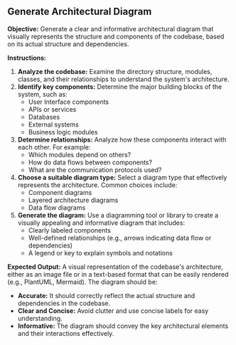 ## Generate Architectural Diagram

**Objective:** Generate a clear and informative architectural diagram that visually represents the structure and components of the codebase, based on its actual structure and dependencies.

**Instructions:**

1. **Analyze the codebase:**  Examine the directory structure, modules, classes, and their relationships to understand the system's architecture.
2. **Identify key components:** Determine the major building blocks of the system, such as:
    * User Interface components
    * APIs or services
    * Databases
    * External systems
    * Business logic modules
3. **Determine relationships:** Analyze how these components interact with each other. For example:
    * Which modules depend on others?
    * How do data flows between components?
    * What are the communication protocols used?
4. **Choose a suitable diagram type:** Select a diagram type that effectively represents the architecture. Common choices include:
    * Component diagrams
    * Layered architecture diagrams
    * Data flow diagrams
5. **Generate the diagram:** Use a diagramming tool or library to create a visually appealing and informative diagram that includes:
    * Clearly labeled components
    * Well-defined relationships (e.g., arrows indicating data flow or dependencies)
    * A legend or key to explain symbols and notations

**Expected Output:** A visual representation of the codebase's architecture, either as an image file or in a text-based format that can be easily rendered (e.g., PlantUML, Mermaid). The diagram should be:

* **Accurate:** It should correctly reflect the actual structure and dependencies in the codebase.
* **Clear and Concise:** Avoid clutter and use concise labels for easy understanding.
* **Informative:** The diagram should convey the key architectural elements and their interactions effectively.
